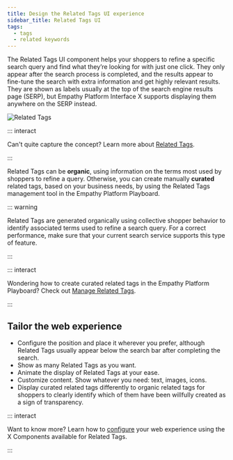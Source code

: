 ```yaml
---
title: Design the Related Tags UI experience
sidebar_title: Related Tags UI
tags:
  - tags
  - related keywords
---
```


The Related Tags UI component helps your shoppers to refine a specific search query and find what
they’re looking for with just one click. They only appear after the search process is completed, and
the results appear to fine-tune the search with extra information and get highly relevant results.
They are shown as labels usually at the top of the search engine results page (SERP), but Empathy
Platform Interface X supports displaying them anywhere on the SERP instead.

![Related Tags](~@assets/x/interface/x-related-tags.gif)

::: interact

Can't quite capture the concept? Learn more about
[Related Tags](../features/related-tags-overview.md).

:::

Related Tags can be **organic**, using information on the terms most used by shoppers to refine a
query. Otherwise, you can create manually **curated** related tags, based on your business needs, by
using the Related Tags management tool in the Empathy Platform Playboard.

::: warning

Related Tags are generated organically using collective shopper behavior to identify associated
terms used to refine a search query. For a correct performance, make sure that your current search
service supports this type of feature.

:::

::: interact

Wondering how to create curated related tags in the Empathy Platform Playboard? Check out
[Manage Related Tags](/explore-empathy-platform/fine-tune-search-and-discovery/manage-related-tags.md).

:::

<!-- You can configure the behavior of Related Tags and decide whether they’re selectable or not. If Related Tags aren’t selectable, they modify the initial query syntax by adding the related-search keywords to the query term initially typed in the search bar. Otherwise, the initial query syntax will still remain so that shoppers can select or deselect Related Tags at their ease, exploring different options and combinations. -->

## Tailor the web experience

- Configure the position and place it wherever you prefer, although Related Tags usually appear
  below the search bar after completing the search.
- Show as many Related Tags as you want.
- Animate the display of Related Tags at your ease.
- Customize content. Show whatever you need: text, images, icons.
- Display curated related tags differently to organic related tags for shoppers to clearly identify
  which of them have been willfully created as a sign of transparency.

<!-- - Choose if Related Tags are selectable or change the syntax of the initial query in the search box. -->

::: interact

Want to know more? Learn how to
[configure](/develop-empathy-platform/ui-reference/components/related-tags/) your web experience
using the X Components available for Related Tags.

:::
